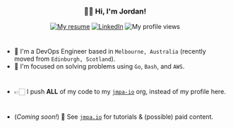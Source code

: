 <h3 align="center">👋🏻 Hi, I'm Jordan!</h3>

<div align="center">
  <a href="https://jcleal.me"><img src="https://img.shields.io/badge/My%20Resume-red?style=flat-square&logo=quicklook&link=https://jcleal.me" alt="My resume"></a> 
  <a href="https://www.linkedin.com/in/jordan-cleal"><img src="https://img.shields.io/badge/-jordan&ndash;cleal-blue?style=flat-square&logo=Linkedin&logoColor=white&link=https://www.linkedin.com/in/jordan-cleal" alt="LinkedIn"></a> 
  <img src="https://komarev.com/ghpvc/?username=jcleal&label=Profile%20views&color=0e75b6&style=flat-square" alt="My profile views" />
</div>

#

* 🌱 I'm a DevOps Engineer based in `Melbourne, Australia` (recently moved from `Edinburgh, Scotland`).
* 🧠 I'm focused on solving problems using `Go`, `Bash`, and `AWS`.

#

* 👉🏻 I push **ALL** of my code to my [`jmpa-io`](https://github.com/jmpa-io) org, instead of my profile here.

#

* (*Coming soon!*) 👀 See [`jmpa.io`](https://jmpa.io) for tutorials & (possible) paid content.
